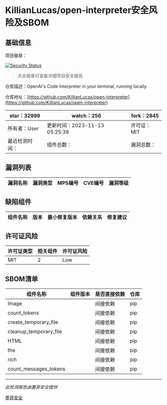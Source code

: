 # KillianLucas/open-interpreter安全风险及SBOM

## 基础信息

项目徽章：

[![Security Status](https://www.murphysec.com/platform3/v31/badge/1724134227254923264.svg)](https://www.murphysec.com/console/report/1697676223836717056/1724134227254923264)

> 点击徽章可查看详细项目安全报告

仓库描述：OpenAI's Code Interpreter in your terminal, running locally

仓库地址：[https://github.com/KillianLucas/open-interpreter](https://github.com/KillianLucas/open-interpreter)

| star：32999 | watch：256 | fork：2845 |
| ----------- | -------------- | ------------ |
| 所有者：User | 更新时间：2023-11-13 05:25:38 | 许可证：MIT |
| 最近检测时间： | 组件总数： | 漏洞总数： |




## 漏洞列表

| 漏洞名称 | 漏洞类型 | MPS编号 | CVE编号 | 漏洞等级 |
| ------- | ------ | ------- | ------ | ----- |





## 缺陷组件

| 组件名称 | 版本 | 最小修复版本 | 依赖关系 | 修复建议 |
| -------- | ---- | ------------ | -------- | -------- |





## 许可证风险

| 许可证类型 | 相关组件 | 许可证风险 |
| ---------- | -------- | ---------- |
|MIT|2|Low|




## SBOM清单

| 组件名称 | 组件版本 | 是否直接依赖 | 仓库 |
| -------- | -------- | ------------ | ---- |
|Image||间接依赖|pip|
|count_tokens||间接依赖|pip|
|create_temporary_file||间接依赖|pip|
|cleanup_temporary_file||间接依赖|pip|
|HTML||间接依赖|pip|
|the||间接依赖|pip|
|rich||间接依赖|pip|
|count_messages_tokens||间接依赖|pip|


------

*此检测报告由墨菲安全提供*

[墨菲安全](www.murphysec.com)